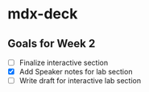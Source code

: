 # mdx-deck

## Goals for Week 2
- [ ] Finalize interactive section
- [x] Add Speaker notes for lab section
- [ ] Write draft for interactive lab section
